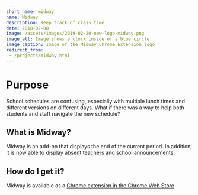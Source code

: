 ```yaml
---
short_name: midway
name: Midway
description: Keep track of class time
date: 2018-02-08
image: /assets/images/2019-02-20-new-logo-midway.png
image_alt: Image shows a clock inside of a blue circle
image_caption: Image of the Midway Chrome Extension logo
redirect_from:
 - /projects/midway.html
---
```

# Purpose
School schedules are confusing, especially with multiple lunch times and different versions on different days. What if there was a way to help both students and staff navigate the new schedule?

## What is Midway?
Midway is an add-on that displays the end of the current period. In addition, it is now able to display absent teachers and school announcements.

## How do I get it?
Midway is available as a [Chrome extension in the Chrome Web Store](https://chrome.google.com/webstore/detail/midway/cgibedogghadelndgfacffoociffapii)

